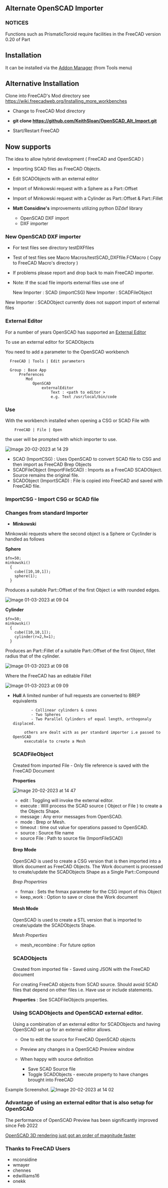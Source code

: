 ## Alternate OpenSCAD Importer

### NOTICES

Functions such as PrismaticToroid require facilities in the FreeCAD version 0.20 of Part

## Installation

It can be installed via the [Addon Manager](https://github.com/FreeCAD/FreeCAD-addons) (from Tools menu)


## Alternative Installation

Clone into FreeCAD's Mod directory see https://wiki.freecadweb.org/Installing_more_workbenches

   * Change to FreeCAD Mod directory
   * **git clone https://github.com/KeithSloan/OpenSCAD_Alt_Import.git**

* Start/Restart FreeCAD

## Now supports 

The idea to allow hybrid development ( FreeCAD and OpenSCAD )

* Importing SCAD files as FreeCAD Objects.
* Edit SCADObjects with an external editor
   
* Import of Minkowski request with a Sphere as a Part::Offset
* Import of Minkowski request with a Cylinder as Part::Offset & Part::Fillet

* **Matt Considine's** improvements utilizing python DZdxf library 
 
  * OpenSCAD DXF import
  * DXF importer
  
  
### New OpenSCAD DXF importer 
  
  * For test files see directory testDXFfiles
  * Test of test files see Macro Macros/testSCAD_DXFfile.FCMacro
    ( Copy to FreeCAD Macro's directory )
  * If problems please report and drop back to main FreeCAD importer.
  * Note: If the scad file imports external files use one of
  
      New Importer : SCAD (importCSG)
      New Importer : SCADFileObject
      
  New Importer : SCADObject currently does not support import of external files    

### External Editor
  
  For a number of years OpenSCAD has supported an [External Editor](https://en.wikibooks.org/wiki/OpenSCAD_User_Manual/Using_an_external_Editor_with_OpenSCAD)
  
  To use an external editor for SCADObjects
  
  You need to add a parameter to the OpenSCAD workbench
  
      FreeCAD | Tools | Edit parameters
  
      Group : Base App
          Preferences
             Mod
                OpenSCAD
                    externalEditor
                        Text : <path to editor > 
                        e.g. Text /usr/local/bin/code

### Use

With the workbench installed when opening a CSG or SCAD File with 


        FreeCAD | File | Open 

the user will be prompted with which importer to use.

![Image 20-02-2023 at 14 29](https://user-images.githubusercontent.com/2291247/220134298-944e8fe6-4ac6-4db7-b072-fe257e0b0905.jpg)

  * SCAD (ImportCSG)                : Uses OpenSCAD to convert SCAD file to CSG and then import as FreeCAD Brep Objects
  * SCADFileObject (ImportFileSCAD) : Imports as a FreeCAD SCADObject. Source remains the original file.
  * SCADObject (ImportSCAD)         : File is copied into FreeCAD and saved with FreeCAD file.
                        
  ### ImportCSG - Import CSG or SCAD file
  
  ### Changes from standard Importer

* **Minkowski**

Minkowski requests where the second object is a Sphere or Cyclinder is handled as follows

  **Sphere**
  
    $fn=50;
    minkowski()
      {
        cube([10,10,1]);
        sphere(1);
      }
    
Produces a suitable Part::Offset of the first Object i.e with rounded edges.

  ![Image 01-03-2023 at 09 04](https://user-images.githubusercontent.com/2291247/222143274-c61341f5-09ff-4485-8d94-7bdbba79f34d.jpg)

  **Cylinder**
  
    $fn=50;
    minkowski()
      {
        cube([10,10,1]);
        cylinder(r=2,h=1);
      }
      
Produces an Part::Fillet of a suitable Part::Offset of the first Object, fillet radius that of the cylinder.

![Image 01-03-2023 at 09 08](https://user-images.githubusercontent.com/2291247/222143356-2da246cf-095b-4257-af55-a2f05e0b55a6.jpg)

Where the FreeCAD has an editable Fillet

![Image 01-03-2023 at 09 09](https://user-images.githubusercontent.com/2291247/222143386-8ac5e8c4-a505-4f35-9fd6-e12202afd7ed.jpg)


* **Hull** A limited number of hull requests are converted to BREP equivalents
              
              - Collinear cylinders & cones
              - Two Spheres
              - Two Parallel Cylinders of equal length, orthogonaly displaced.
               
           others are dealt with as per standard importer i.e passed to OpenSCAD
           executable to create a Mesh
           
          
  
  ### SCADFileObject
  
  Created from imported File - Only file reference is saved with the FreeCAD Document
  
  **Properties**
  
  ![Image 20-02-2023 at 14 47](https://user-images.githubusercontent.com/2291247/220137934-2fa7cfc5-23aa-4e03-9130-b9ba89fb133c.jpg)
  
  * edit        : Toggling will invoke the external editor.
  * execute     : Will process the SCAD source ( Object or File ) to create a the Objects Shape.
  * message     : Any error messages from OpenSCAD.
  * mode        : Brep or Mesh.
  * timeout     : time out value for operations passed to OpenSCAD.
  * source      : Source file name
  * source File : Path to source file (ImportFileSCAD)
  
  #### Brep Mode
  
  OpenSCAD is used to create a CSG version that is then imported into a Work document as FreeCAD Objects.
  The Work document is processed to create/update the SCADObjects Shape as a Single Part::Compound
  
  *Brep Propertries*
  
  * fnmax     : Sets the fnmax parameter for the CSG import of this Object
  * keep_work : Option to save or close the Work document
  
  #### Mesh Mode
  
  OpenSCAD is used to create a STL version that is imported to create/update the SCADObjects Shape.
  
  *Mesh Properties*
  
  * mesh_recombine : For future option
    
  ### SCADObjects
  
  Created from imported file - Saved using JSON with the FreeCAD document
  
  For creating FreeCAD objects from SCAD source. 
  Should avoid SCAD files that depend on other files i.e. Have use or include statements.
  
  **Properties** : See SCADFileObjects properties.
  
  ### Using SCADObjects and OpenSCAD external editor.
  
  Using a combination of an external editor for SCADObjects and having OpenSCAD set up for an external editor allows.
  
  * One to edit the source for FreeCAD OpenSCAD objects
  * Preview any changes in a OpenSCAD Preview window
  * When happy with source definition
  
    * Save SCAD Source file
    * Toggle SCADObjects - execute property to have changes brought into FreeCAD

Example Screenshot.
![Image 20-02-2023 at 14 02](https://user-images.githubusercontent.com/2291247/220147105-8689b944-315c-47cc-92f7-c3806b088177.jpg)

### Advantage of using an external editor that is also setup for OpenSCAD

The performance of OpenSCAD Preview has been significantly improved since Feb 2022

[OpenSCAD 3D rendering just got an order of magnitude faster](https://ochafik.com/jekyll/update/2022/02/09/openscad-fast-csg-contibution.html)

                      
### Thanks to FreeCAD Users

* mconsidine
* wmayer
* chennes
* edwilliams16
* onekk

